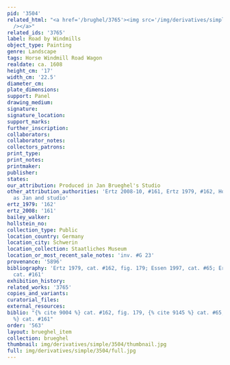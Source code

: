 ```yaml
---
pid: '3504'
related_html: "<a href='/brughel/3765'><img src='/img/derivatives/simple/3765/thumbnail.jpg'
  /></a>"
related_ids: '3765'
label: Road by Windmills
object_type: Painting
genre: Landscape
tags: Horse Windmill Road Wagon
realdate: ca. 1608
height_cm: '17'
width_cm: '22.5'
diameter_cm: 
plate_dimensions: 
support: Panel
drawing_medium: 
signature: 
signature_location: 
support_marks: 
further_inscription: 
collaborators: 
collaborator_notes: 
collectors_patrons: 
print_type: 
print_notes: 
printmaker: 
publisher: 
states: 
our_attribution: Produced in Jan Brueghel's Studio
other_attribution_authorities: 'Ertz 2008-10, #161, Ertz 1979, #162, Honig database
  as Jan and studio'
ertz_1979: '162'
ertz_2008: '161'
bailey_walker: 
hollstein_no: 
collection_type: Public
location_country: Germany
location_city: Schwerin
location_collection: Staatliches Museum
location_or_most_recent_sale_notes: 'inv. #G 23'
provenance: '5896'
bibliography: 'Ertz 1979, cat. #162, fig. 179; Essen 1997, cat. #65; Ertz 2008-10,
  cat. #161'
exhibition_history: 
related_works: '3765'
copies_and_variants: 
curatorial_files: 
external_resources: 
biblio: "{% cite 9004 %} cat. #162, fig. 179, {% cite 9145 %} cat. #65, {% cite 8900
  %} cat. #161"
order: '563'
layout: brueghel_item
collection: brueghel
thumbnail: img/derivatives/simple/3504/thumbnail.jpg
full: img/derivatives/simple/3504/full.jpg
---
```

